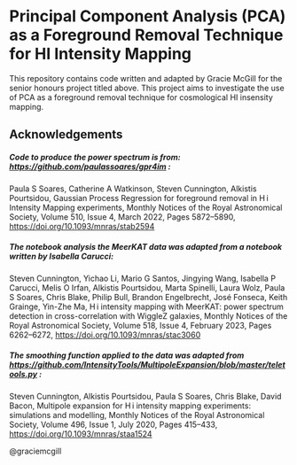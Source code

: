 # Principal Component Analysis (PCA) as a Foreground Removal Technique for HI Intensity Mapping

This repository contains code written and adapted by Gracie McGill for the senior honours project titled above. 
This project aims to investigate the use of PCA as a foreground removal technique for cosmological HI insensity mapping. <br/>

## Acknowledgements
##### Code to produce the power spectrum is from: https://github.com/paulassoares/gpr4im : <br/>
Paula S Soares, Catherine A Watkinson, Steven Cunnington, Alkistis Pourtsidou, Gaussian Process Regression for foreground removal in H i Intensity Mapping experiments, Monthly Notices of the Royal Astronomical Society, Volume 510, Issue 4, March 2022, Pages 5872–5890, https://doi.org/10.1093/mnras/stab2594 

##### The notebook analysis the MeerKAT data was adapted from a notebook written by Isabella Carucci:<br/>
Steven Cunnington, Yichao Li, Mario G Santos, Jingying Wang, Isabella P Carucci, Melis O Irfan, Alkistis Pourtsidou, Marta Spinelli, Laura Wolz, Paula S Soares, Chris Blake, Philip Bull, Brandon Engelbrecht, José Fonseca, Keith Grainge, Yin-Zhe Ma, H i intensity mapping with MeerKAT: power spectrum detection in cross-correlation with WiggleZ galaxies, Monthly Notices of the Royal Astronomical Society, Volume 518, Issue 4, February 2023, Pages 6262–6272, https://doi.org/10.1093/mnras/stac3060

##### The smoothing function applied to the data was adapted from https://github.com/IntensityTools/MultipoleExpansion/blob/master/teletools.py :
Steven Cunnington, Alkistis Pourtsidou, Paula S Soares, Chris Blake, David Bacon, Multipole expansion for H i intensity mapping experiments: simulations and modelling, Monthly Notices of the Royal Astronomical Society, Volume 496, Issue 1, July 2020, Pages 415–433, https://doi.org/10.1093/mnras/staa1524

 @graciemcgill 
